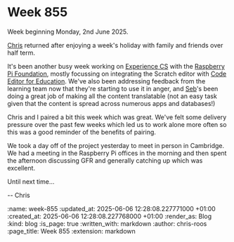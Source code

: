 Week 855
========

Week beginning Monday, 2nd June 2025.

[Chris][chris-lowis] returned after enjoying a week's holiday with family and friends over half term.

It's been another busy week working on [Experience CS][experience-cs] with the [Raspberry Pi Foundation][rpf], mostly focussing on integrating the Scratch editor with [Code Editor for Education][cefe]. We've also been addressing feedback from the learning team now that they're starting to use it in anger, and [Seb][seb-jacobs]'s been doing a great job of making all the content translatable (not an easy task given that the content is spread across numerous apps and databases!)

Chris and I paired a bit this week which was great. We've felt some delivery pressure over the past few weeks which led us to work alone more often so this was a good reminder of the benefits of pairing.

We took a day off of the project yesterday to meet in person in Cambridge. We had a meeting in the Raspberry Pi offices in the morning and then spent the afternoon discussing GFR and generally catching up which was excellent.

Until next time...

-- Chris

[cefe]: https://editor.raspberrypi.org/en/education
[chris-lowis]: /chris-lowis
[experience-cs]: https://experience-cs.org/
[rpf]: https://www.raspberrypi.org/
[seb-jacobs]: https://www.sebjacobs.com/

:name: week-855
:updated_at: 2025-06-06 12:28:08.227771000 +01:00
:created_at: 2025-06-06 12:28:08.227768000 +01:00
:render_as: Blog
:kind: blog
:is_page: true
:written_with: markdown
:author: chris-roos
:page_title: Week 855
:extension: markdown
